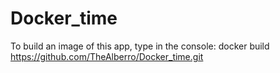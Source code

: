 # Docker_time
To build an image of this app, type in the console: docker build https://github.com/TheAlberro/Docker_time.git
